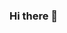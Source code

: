 ### Hi there 👋

<!--
**corserp/discuss** is a ✨ _special_ ✨ repository because its `discuss.rbst` (this file) appears on your GitHub profile.

Here are some ideas to get you started:

- 🔭 I’m currently working on @back :fire:
- 🌱 I’m currently learning ...
- 👯 I’m looking to collaborate on ...
- 🤔 I’m looking for help with ...
- 💬 Ask me about ...
- 📫 How to reach me: ...
- 😄 Pronouns: ...
- ⚡ Fun fact: ...
-->
